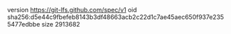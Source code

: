 version https://git-lfs.github.com/spec/v1
oid sha256:d5e44c9fbefeb8143b3df48663acb2c22d1c7ae45aec650f937e2355477edbbe
size 2913682
